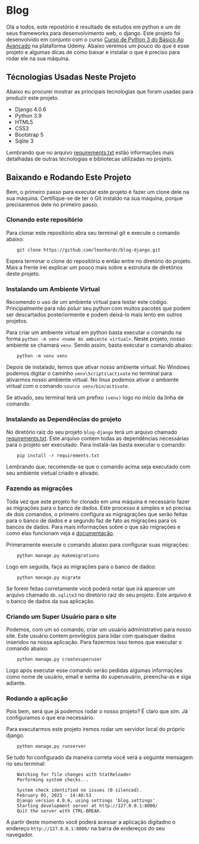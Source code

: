 # **Blog**

Olá a todos, este repostório é resultado de estudos em python e um de seus frameworks para desenvolvimento web, o django. Este projeto foi desenvolvido em conjunto com o curso [Curso de Python 3 do Básico Ao Avançado](https://www.udemy.com/course/python-3-do-zero-ao-avancado/) na plataforma Udemy. 
Abaixo veremos um pouco do que é esse projeto e algumas dicas de como baixar e instalar o que é preciso para rodar ele na sua máquina.

## **Técnologias Usadas Neste Projeto** 

Abaixo eu procurei mostrar as principais tecnologias que foram usadas para produzir este projeto.

* Django 4.0.6
* Python 3.9
* HTML5
* CSS3
* Bootstrap 5
* Sqlite 3

Lembrando que no arquivo [requirements.txt](./requirements.txt) estão informações mais detalhadas de outras tecnologias e bibliotecas utilizadas no projeto.

## **Baixando e Rodando Este Projeto**

Bem, o primeiro passo para executar este projeto é fazer um clone dele na sua máquina. Certifique-se de ter o Git instaldo na sua máquina, porque precisaremos dele no primeiro passo.

### **Clonando este repositório**

Para clonar este repositório abra seu terminal git e execute o comando abaixo:

```
    git clone https://github.com/leonhardc/blog-django.git
```

Espera terminar o clone do repositório e então entre no diretório do projeto. Mais a frente irei explicar um pouco mais sobre a estrutura de diretórios deste projeto. 

### **Instalando um Ambiente Virtual**

Recomendo o uso de um ambiente virtual para testar este código. Principalmente para não poluir seu python com muitos pacotes que podem ser descartados posteriormente e podem deixá-lo mais lento em outros projetos.

Para criar um ambiente virtual em python basta executar o comando na forma `python -m venv <nome do ambiente virtual>`. Neste projeto, nosso ambiente se chamará `venv`. Sendo assim, basta executar o comando abaixo:

```
    python -m venv venv
```

Depois de instalado, temos que ativar nosso ambiente virtual. No Windows podemos digitar o caminho `venv\Scripts\activate` no terminal para ativarmos nosso ambiente virtual. No linux podemos ativar o ambiente virtual com o comando `source venv/bin/activate`. 

Se ativado, seu terminal terá um prefixo `(venv)` logo no início da linha de comando.

### **Instalando as Dependências do projeto**

No diretório raiz do seu projeto `blog-django` terá um arquivo chamado [requirements.txt](./requirements.txt). Este arquivo contem todas as dependências necessárias para o projeto ser executado. Para instalá-las basta executar o comando:

```
    pip install -r requirements.txt
```

Lembrando que, recomenda-se que o comando acima seja executado com seu ambiente vietual criado e ativado.

### **Fazendo as migrações**

Toda vez que este projeto for clonado em uma máquina é necessário fazer as migrações para o banco de dados. Este processo é simples e só precisa de dois comandos, o primeiro configura as migragrações que serão feitas para o banco de dados e a segundo faz de fato as migrações para os bancos de dados. Para mais informações sobre o que são migrações e como elas funcionam veja a [documentação](https://docs.djangoproject.com/en/4.1/topics/migrations/).

Primeramente execute o comando abaixo para configurar suas migrações:

```
    python manage.py makemigrations
```

Logo em seguida, faça as migrações para o banco de dados:

```
    python manage.py migrate
```

Se forem feitas corretamente você poderá notar que irá aparecer um arquivo chamado `db.sqlite3` no diretório raiz do seu projeto. Este arquivo é o banco de dados da sua aplicação. 

### **Criando um Super Usuário para o site**

Podemos, com um só comando, criar um usuário administrativo para nosso site. Este usuário contem provilégios para lidar com quaisquer dados inseridos na nossa aplicação. Para fazermos isso temos que executar o comando abaixo:

```
    python manage.py createsuperuser
```

Logo após executar esse comando serão pedidas algumas informações como nome de usuário, email e senha do superusuário, preencha-as e siga adiante.

### **Rodando a aplicação**

Pois bem, será que já podemos rodar o nosso projeto? É claro que sim. Já configuramos o que era necessário.

Para executarmos este projeto iremos rodar um servidor local do próprio django.

```
    python manage.py runserver
```

Se tudo foi configurado da maneira correta você verá a seguinte mensagem no seu terminal:

```
    Watching for file changes with StatReloader
    Performing system checks...

    System check identified no issues (0 silenced).
    February 05, 2023 - 14:48:53
    Django version 4.0.6, using settings 'blog.settings'
    Starting development server at http://127.0.0.1:8000/
    Quit the server with CTRL-BREAK.
```
A partir deste momento você poderá acessar a aplicação digitadno o endereço `http://127.0.0.1:8000/` na barra de endereços do seu navegador.
